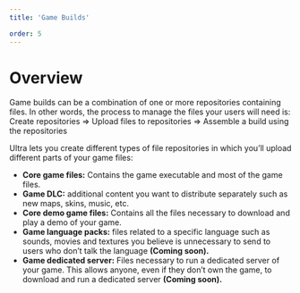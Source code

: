 ```yaml
---
title: 'Game Builds'

order: 5
---
```


# Overview

Game builds can be a combination of one or more repositories containing files. In other words, the process to manage the files your users will need is:
Create repositories => Upload files to repositories => Assemble a build using the repositories

Ultra lets you create different types of file repositories in which you’ll upload different parts of your game files:

-   **Core game files:** Contains the game executable and most of the game files.
-   **Game DLC:** additional content you want to distribute separately such as new maps, skins, music, etc.
-   **Core demo game files:** Contains all the files necessary to download and play a demo of your game.
-   **Game language packs:** files related to a specific language such as sounds, movies and textures you believe is unnecessary to send to users who don’t talk the language **(Coming soon).**
-   **Game dedicated server:** Files necessary to run a dedicated server of your game. This allows anyone, even if they don’t own the game, to download and run a dedicated server **(Coming soon).**
